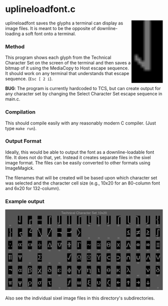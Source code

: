 # uplineloadfont.c

<img width=100 src="char-tcs.gif" align="right">

uplineloadfont saves the glyphs a terminal can display as image files. It is meant to be the opposite of downline-loading a soft font onto a terminal. 

### Method

This program shows each glyph from the Technical Character Set on the
screen of the terminal and then saves a bitmap of it using the MediaCopy to Host
escape sequence. It should work on any terminal that understands that escape sequence. 
(`Esc [ 2 i`).

**BUG**: The program is currently hardcoded to TCS, but can create output for any character set by changing the Select Character Set escape sequence in main.c. 

### Compilation 

This should compile easily with any reasonably modern C compiler.
(Just type `make run`). 

### Output Format

Ideally, this would be able to output the font as a downline-loadable font file. It does not do that, yet. Instead it creates separate files in the sixel image format. The files can be easily converted to other formats using ImageMagick. 

The filenames that will be created will be based upon which character set was selected and the character cell size (e.g., 10x20 for an 80-column font and 6x20 for 132-column).

### Example output

![Grid of DEC Technical Character Set characters](tcs-montage.png "VT340 Technical Character Set 10x20")

Also see the individual sixel image files in this directory's subdirectories.
